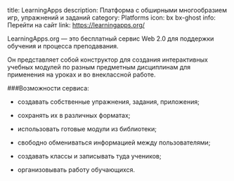 ﻿title: LearningApps
description: Платформа с обширными многообразием игр, упражнений и заданий
category: Platforms
icon: bx bx-ghost
info: Перейти на сайт
link: https://learningapps.org/


LearningApps.org — это бесплатный сервис Web 2.0 для поддержки обучения и процесса преподавания.

Он представляет собой конструктор для создания интерактивных учебных модулей по разным предметным дисциплинам для применения на уроках и во внеклассной работе.

###Возможности сервиса:

- создавать собственные упражнения, задания, приложения;

- сохранять их в различных форматах;

- использовать готовые модули из библиотеки;

- свободно обмениваться информацией между пользователями;

- создавать классы и записывать туда учеников;

- организовывать работу обучающихся.